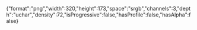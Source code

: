 {"format":"png","width":320,"height":173,"space":"srgb","channels":3,"depth":"uchar","density":72,"isProgressive":false,"hasProfile":false,"hasAlpha":false}